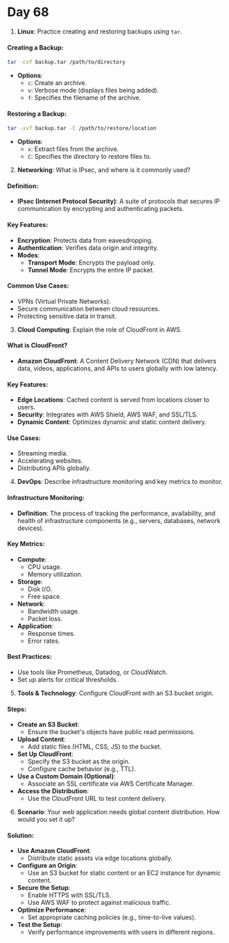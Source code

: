 # Day 68


1. **Linux**: Practice creating and restoring backups using `tar`.
#### **Creating a Backup**:
```bash
tar -cvf backup.tar /path/to/directory
```
- **Options**:
  - `c`: Create an archive.
  - `v`: Verbose mode (displays files being added).
  - `f`: Specifies the filename of the archive.

#### **Restoring a Backup**:
```bash
tar -xvf backup.tar -C /path/to/restore/location
```
- **Options**:
  - `x`: Extract files from the archive.
  - `C`: Specifies the directory to restore files to.


2. **Networking**: What is IPsec, and where is it commonly used?
#### **Definition**:
- **IPsec (Internet Protocol Security)**: A suite of protocols that secures IP communication by encrypting and authenticating packets.

#### **Key Features**:
- **Encryption**: Protects data from eavesdropping.
- **Authentication**: Verifies data origin and integrity.
- **Modes**:
  - **Transport Mode**: Encrypts the payload only.
  - **Tunnel Mode**: Encrypts the entire IP packet.

#### **Common Use Cases**:
- VPNs (Virtual Private Networks).
- Secure communication between cloud resources.
- Protecting sensitive data in transit.


3. **Cloud Computing**: Explain the role of CloudFront in AWS.
#### **What is CloudFront?**
- **Amazon CloudFront**: A Content Delivery Network (CDN) that delivers data, videos, applications, and APIs to users globally with low latency.

#### **Key Features**:
- **Edge Locations**: Cached content is served from locations closer to users.
- **Security**: Integrates with AWS Shield, AWS WAF, and SSL/TLS.
- **Dynamic Content**: Optimizes dynamic and static content delivery.

#### **Use Cases**:
- Streaming media.
- Accelerating websites.
- Distributing APIs globally.


4. **DevOps**: Describe infrastructure monitoring and key metrics to monitor.
#### **Infrastructure Monitoring**:
- **Definition**: The process of tracking the performance, availability, and health of infrastructure components (e.g., servers, databases, network devices).

#### **Key Metrics**:
- **Compute**:
   - CPU usage.
   - Memory utilization.
- **Storage**:
   - Disk I/O.
   - Free space.
- **Network**:
   - Bandwidth usage.
   - Packet loss.
- **Application**:
   - Response times.
   - Error rates.

#### **Best Practices**:
- Use tools like Prometheus, Datadog, or CloudWatch.
- Set up alerts for critical thresholds.


5. **Tools & Technology**: Configure CloudFront with an S3 bucket origin.
#### **Steps**:
- **Create an S3 Bucket**:
   - Ensure the bucket's objects have public read permissions.
- **Upload Content**:
   - Add static files (HTML, CSS, JS) to the bucket.
- **Set Up CloudFront**:
   - Specify the S3 bucket as the origin.
   - Configure cache behavior (e.g., TTL).
- **Use a Custom Domain (Optional)**:
   - Associate an SSL certificate via AWS Certificate Manager.
- **Access the Distribution**:
   - Use the CloudFront URL to test content delivery.


6. **Scenario**: Your web application needs global content distribution. How would you set it up?
#### **Solution**:
- **Use Amazon CloudFront**:
   - Distribute static assets via edge locations globally.
- **Configure an Origin**:
   - Use an S3 bucket for static content or an EC2 instance for dynamic content.
- **Secure the Setup**:
   - Enable HTTPS with SSL/TLS.
   - Use AWS WAF to protect against malicious traffic.
- **Optimize Performance**:
   - Set appropriate caching policies (e.g., time-to-live values).
- **Test the Setup**:
   - Verify performance improvements with users in different regions.


